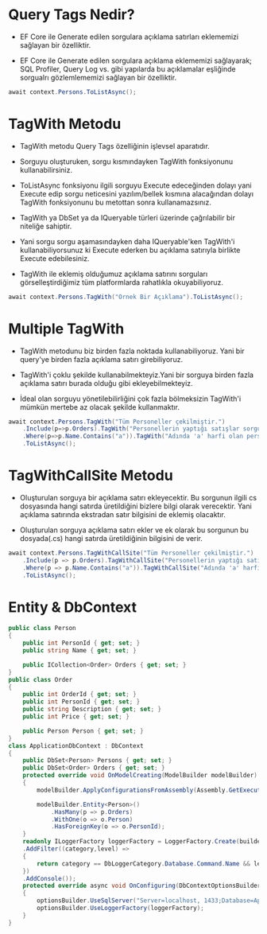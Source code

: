 # Query Tags Nedir?
- EF Core ile Generate edilen sorgulara açıklama satırları eklememizi sağlayan bir özelliktir.

- EF Core ile Generate edilen sorgulara açıklama eklememizi sağlayarak; SQL Profiler, Query Log vs. gibi yapılarda bu açıklamalar eşliğinde sorgualrı gözlemlememizi sağlayan bir özelliktir.

```C#
await context.Persons.ToListAsync();
```

# TagWith Metodu
- TagWith metodu Query Tags özelliğinin işlevsel aparatıdır.

- Sorguyu oluşturuken, sorgu kısmındayken TagWith fonksiyonunu kullanabilirsiniz.

- ToListAsync fonksiyonu ilgili sorguyu Execute edeceğinden dolayı yani Execute edip sorgu neticesini yazılım/bellek kısmına alacağından dolayı TagWith fonksiyonunu bu metottan sonra kullanamazsınız.

- TagWith ya DbSet ya da IQueryable türleri üzerinde çağrılabilir bir niteliğe sahiptir.

- Yani sorgu sorgu aşamasındayken daha IQueryable'ken TagWith'i kullanabiliyorsunuz ki Execute ederken bu açıklama satırıyla birlikte Execute edebilesiniz.

- TagWith ile eklemiş olduğumuz açıklama satırını sorguları görselleştirdiğimiz tüm platformlarda rahatlıkla okuyabiliyoruz.

```C#
await context.Persons.TagWith("Örnek Bir Açıklama").ToListAsync();
```

# Multiple TagWith
- TagWith metodunu biz birden fazla noktada kullanabiliyoruz. Yani bir query'ye birden fazla açıklama satırı girebiliyoruz.

- TagWith'i çoklu şekilde kullanabilmekteyiz.Yani bir sorguya birden fazla açıklama satırı burada olduğu gibi ekleyebilmekteyiz.

- İdeal olan sorguyu yönetilebilirliğini çok fazla bölmeksizin TagWith'i mümkün mertebe az olacak şekilde kullanmaktır.

```C#
await context.Persons.TagWith("Tüm Personeller çekilmiştir.")
    .Include(p=>p.Orders).TagWith("Personellerin yaptığı satışlar sorguya eklenmiştir.")
    .Where(p=>p.Name.Contains("a")).TagWith("Adında 'a' harfi olan personeller filtrelenmiştir.")
    .ToListAsync();
```

# TagWithCallSite Metodu
- Oluşturulan sorguya bir açıklama satırı ekleyecektir. Bu sorgunun ilgili cs dosyasında hangi satırda üretildiğini bizlere bilgi olarak verecektir. Yani açıklama satırında ekstradan satır bilgisini de eklemiş olacaktır.

- Oluşturulan sorguya açıklama satırı ekler ve ek olarak bu sorgunun bu dosyada(.cs) hangi satırda üretildiğinin bilgisini de verir.

```C#
await context.Persons.TagWithCallSite("Tüm Personeller çekilmiştir.")
    .Include(p => p.Orders).TagWithCallSite("Personellerin yaptığı satışlar sorguya eklenmiştir.")
    .Where(p => p.Name.Contains("a")).TagWithCallSite("Adında 'a' harfi olan personeller filtrelenmiştir.")
    .ToListAsync();
```

# Entity & DbContext
```C#
public class Person
{
    public int PersonId { get; set; }
    public string Name { get; set; }

    public ICollection<Order> Orders { get; set; }
}
public class Order
{
    public int OrderId { get; set; }
    public int PersonId { get; set; }
    public string Description { get; set; }
    public int Price { get; set; }

    public Person Person { get; set; }
}
class ApplicationDbContext : DbContext
{
    public DbSet<Person> Persons { get; set; }
    public DbSet<Order> Orders { get; set; }
    protected override void OnModelCreating(ModelBuilder modelBuilder)
    {
        modelBuilder.ApplyConfigurationsFromAssembly(Assembly.GetExecutingAssembly());

        modelBuilder.Entity<Person>()
            .HasMany(p => p.Orders)
            .WithOne(o => o.Person)
            .HasForeignKey(o => o.PersonId);
    }
    readonly ILoggerFactory loggerFactory = LoggerFactory.Create(builder => builder
    .AddFilter((category,level) =>
    {
        return category == DbLoggerCategory.Database.Command.Name && level == LogLevel.Information;
    })
    .AddConsole());
    protected override async void OnConfiguring(DbContextOptionsBuilder optionsBuilder)
    {
        optionsBuilder.UseSqlServer("Server=localhost, 1433;Database=ApplicationDB;User ID=SA;Password=1q2w3e4r!.;TrustServerCertificate=True");
        optionsBuilder.UseLoggerFactory(loggerFactory);
    }
}
```